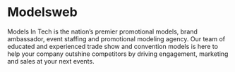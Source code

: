 # Modelsweb
Models In Tech is the nation’s premier promotional models, brand ambassador, event staffing and promotional modeling agency. Our team of educated and experienced trade show and convention models is here to help your company outshine competitors by driving engagement, marketing and sales at your next events.
